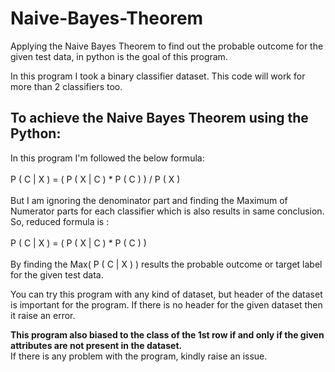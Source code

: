 # Naive-Bayes-Theorem
Applying the Naive Bayes Theorem to find out the probable outcome for the given test data, in python is the goal of this program.

In this program I took a binary classifier dataset. This code will work for more than 2 classifiers too.

## To achieve the Naive Bayes Theorem using the Python:
In this program I'm followed the below formula:<br/><br/>
  P ( C | X ) = ( P ( X | C ) * P ( C ) ) / P ( X )<br/><br/>
But I am ignoring the denominator part and finding the Maximum of Numerator parts for each classifier which is also results in same conclusion.<br/>
So, reduced formula is :<br/><br/>
  P ( C | X ) = ( P ( X | C ) * P ( C ) )<br/><br/>
By finding the Max( P ( C | X ) ) results the probable outcome or target label for the given test data.

You can try this program with any kind of dataset, but header of the dataset is important for the program.
If there is no header for the given dataset then it raise an error.

**This program also biased to the class of the 1st row if and only if the given attributes are not present in the dataset.**<br/>
If there is any problem with the program, kindly raise an issue.
